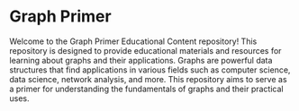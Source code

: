 # Graph Primer

Welcome to the Graph Primer Educational Content repository! This repository is designed to provide educational materials and resources for learning about graphs and their applications.
Graphs are powerful data structures that find applications in various fields such as computer science, data science, network analysis, and more. This repository aims to serve as a primer for understanding the fundamentals of graphs and their practical uses.

